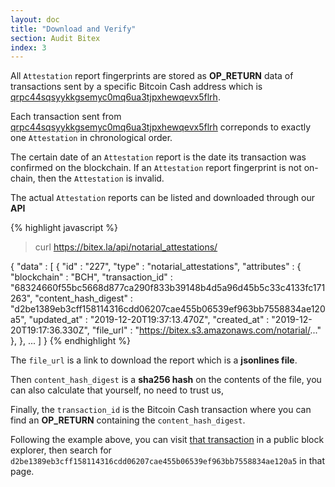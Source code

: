 ```yaml
---
layout: doc
title: "Download and Verify"
section: Audit Bitex
index: 3
---
```


All `Attestation` report fingerprints are stored as **OP_RETURN** data
of transactions sent by a specific Bitcoin Cash address which is
[qrpc44sqsyykkgsemyc0mq6ua3tjpxhewqevx5flrh](https://www.blockchain.com/bch/address/qrpc44sqsyykkgsemyc0mq6ua3tjpxhewqevx5flrh).

Each transaction sent from 
[qrpc44sqsyykkgsemyc0mq6ua3tjpxhewqevx5flrh](https://www.blockchain.com/bch/address/qrpc44sqsyykkgsemyc0mq6ua3tjpxhewqevx5flrh)
correponds to exactly one `Attestation` in chronological order.

The certain date of an `Attestation` report is the date its transaction was confirmed on the
blockchain. If an `Attestation` report fingerprint is not on-chain, then the `Attestation` is
invalid.

The actual `Attestation` reports can be listed and downloaded through our **API**

{% highlight javascript %}
> curl https://bitex.la/api/notarial_attestations/

{
  "data" : [
    {
      "id" : "227",
      "type" : "notarial_attestations",
      "attributes" : {
        "blockchain" : "BCH",
        "transaction_id" : "68324660f55bc5668d877ca290f833b39148b4d5a96d45b5c33c4133fc171263",
        "content_hash_digest" : "d2be1389eb3cff158114316cdd06207cae455b06539ef963bb7558834ae120a5",
        "updated_at" : "2019-12-20T19:37:13.470Z",
        "created_at" : "2019-12-20T19:17:36.330Z",
        "file_url" : "https://bitex.s3.amazonaws.com/notarial/..."
      },
    },
    ...
  ]
}
{% endhighlight %}

The `file_url` is a link to download the report which is a **jsonlines file**.

Then `content_hash_digest` is a **sha256 hash** on the contents of the file,
you can also calculate that yourself, no need to trust us,

Finally, the `transaction_id` is the Bitcoin Cash transaction where
you can find an **OP_RETURN** containing the `content_hash_digest`.

Following the example above, you can visit [that transaction](https://www.blockchain.com/bch/tx/68324660f55bc5668d877ca290f833b39148b4d5a96d45b5c33c4133fc171263) in a public block explorer, then search for `d2be1389eb3cff158114316cdd06207cae455b06539ef963bb7558834ae120a5`
in that page.

